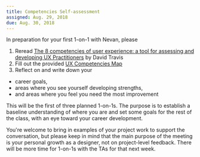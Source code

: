 ```yaml
---
title: Competencies Self-assessment
assigned: Aug. 29, 2018
due: Aug. 30, 2018
---
```


In preparation for your first 1-on-1 with Nevan, please

1. Reread [The 8 competencies of user experience: a tool for assessing and developing UX Practitioners](https://www.userfocus.co.uk/articles/8-competencies-of-user-experience.html) by David Travis
2. Fill out the provided [UX Competencies Map](https://www.userfocus.co.uk/pdf/competency-map.pdf)
3. Reflect on and write down your
  - career goals,
  - areas where you see yourself developing strengths,
  - and areas where you feel you need the most improvement

This will be the first of three planned 1-on-1s. The purpose is to establish a baseline understanding of where you are and set some goals for the rest of the class, with an eye toward your career development.

You're welcome to bring in examples of your project work to support the conversation, but please keep in mind that the main purpose of the meeting is your personal growth as a designer, not on project-level feedback. There will be more time for 1-on-1s with the TAs for that next week.
